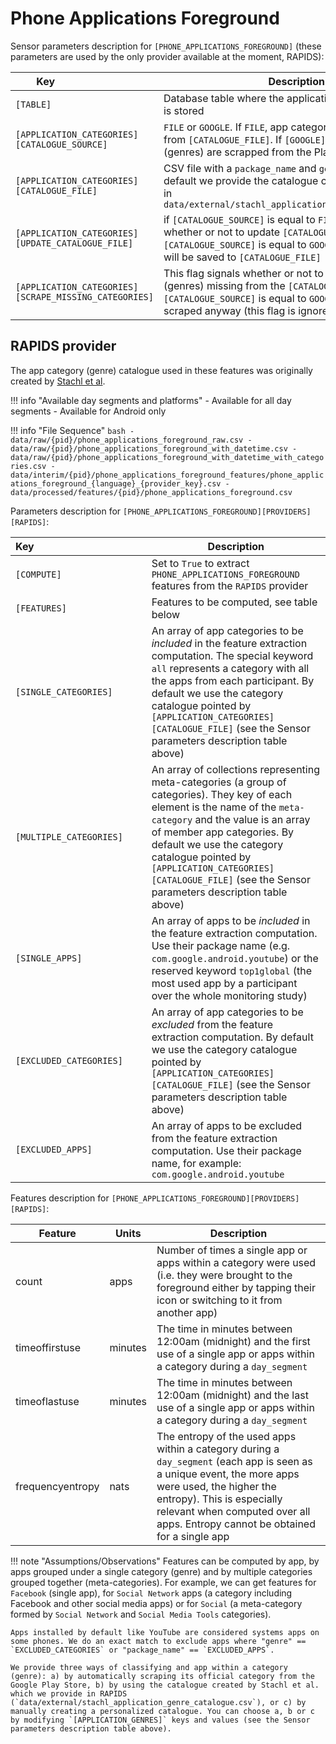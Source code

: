 # Phone Applications Foreground

Sensor parameters description for `[PHONE_APPLICATIONS_FOREGROUND]` (these parameters are used by the only provider available at the moment, RAPIDS):

|Key&nbsp;&nbsp;&nbsp;&nbsp;&nbsp;&nbsp;&nbsp;&nbsp;&nbsp;&nbsp;&nbsp;&nbsp;&nbsp;&nbsp;&nbsp;&nbsp;&nbsp;&nbsp;&nbsp;&nbsp;&nbsp;&nbsp;&nbsp;&nbsp;&nbsp;&nbsp;&nbsp;&nbsp;&nbsp;            | Description |
|----------------|-----------------------------------------------------------------------------------------------------------------------------------
|`[TABLE]`| Database table where the applications foreground data is stored
|`[APPLICATION_CATEGORIES][CATALOGUE_SOURCE]` | `FILE` or `GOOGLE`. If `FILE`, app categories (genres) are read from `[CATALOGUE_FILE]`. If `[GOOGLE]`, app categories (genres) are scrapped from the Play Store
|`[APPLICATION_CATEGORIES][CATALOGUE_FILE]` | CSV file with a `package_name` and `genre` column. By default we provide the catalogue created by [Stachl et al](../../citation#stachl-applications-foreground) in `data/external/stachl_application_genre_catalogue.csv`
|`[APPLICATION_CATEGORIES][UPDATE_CATALOGUE_FILE]` | if `[CATALOGUE_SOURCE]` is equal to `FILE`, this flag signals whether or not to update `[CATALOGUE_FILE]`, if `[CATALOGUE_SOURCE]` is equal to `GOOGLE` all scraped genres will be saved to `[CATALOGUE_FILE]`
|`[APPLICATION_CATEGORIES][SCRAPE_MISSING_CATEGORIES]` | This flag signals whether or not to scrape categories (genres) missing from the `[CATALOGUE_FILE]`. If `[CATALOGUE_SOURCE]` is equal to `GOOGLE`, all genres are scraped anyway (this flag is ignored)

## RAPIDS provider

The app category (genre) catalogue used in these features was originally created by [Stachl et al](../../citation#stachl-applications-foreground).

!!! info "Available day segments and platforms"
    - Available for all day segments
    - Available for Android only

!!! info "File Sequence"
    ```bash
    - data/raw/{pid}/phone_applications_foreground_raw.csv
    - data/raw/{pid}/phone_applications_foreground_with_datetime.csv
    - data/raw/{pid}/phone_applications_foreground_with_datetime_with_categories.csv
    - data/interim/{pid}/phone_applications_foreground_features/phone_applications_foreground_{language}_{provider_key}.csv
    - data/processed/features/{pid}/phone_applications_foreground.csv
    ```


Parameters description for `[PHONE_APPLICATIONS_FOREGROUND][PROVIDERS][RAPIDS]`:

|Key&nbsp;&nbsp;&nbsp;&nbsp;&nbsp;&nbsp;&nbsp;&nbsp;&nbsp;&nbsp;&nbsp;&nbsp;&nbsp;&nbsp;&nbsp;&nbsp;&nbsp;&nbsp;&nbsp;&nbsp;&nbsp;&nbsp;&nbsp;&nbsp;&nbsp;&nbsp;&nbsp;&nbsp;&nbsp;&nbsp;&nbsp;&nbsp;&nbsp;&nbsp;&nbsp;&nbsp;&nbsp;&nbsp;&nbsp;&nbsp;            | Description |
|----------------|-----------------------------------------------------------------------------------------------------------------------------------
|`[COMPUTE]`| Set to `True` to extract `PHONE_APPLICATIONS_FOREGROUND` features from the `RAPIDS` provider|
|`[FEATURES]` |         Features to be computed, see table below
|`[SINGLE_CATEGORIES]`     | An array of app categories to be *included* in the feature extraction computation. The special keyword `all` represents a category with all the apps from each participant. By default we use the category catalogue pointed by `[APPLICATION_CATEGORIES][CATALOGUE_FILE]` (see the Sensor parameters description table above)
|`[MULTIPLE_CATEGORIES]`   | An array of collections representing meta-categories (a group of categories). They key of each element is the name of the `meta-category` and the value is an array of member app categories. By default we use the category catalogue pointed by `[APPLICATION_CATEGORIES][CATALOGUE_FILE]` (see the Sensor parameters description table above)
|`[SINGLE_APPS]`           | An array of apps to be *included* in the feature extraction computation. Use their package name (e.g. `com.google.android.youtube`) or the reserved keyword `top1global` (the most used app by a participant over the whole monitoring study)
|`[EXCLUDED_CATEGORIES]`   | An array of app categories to be *excluded* from the feature extraction computation. By default we use the category catalogue pointed by `[APPLICATION_CATEGORIES][CATALOGUE_FILE]` (see the Sensor parameters description table above)
|`[EXCLUDED_APPS]`         | An array of apps to be excluded from the feature extraction computation. Use their package name, for example: `com.google.android.youtube`

Features description for `[PHONE_APPLICATIONS_FOREGROUND][PROVIDERS][RAPIDS]`:

|Feature                    |Units      |Description|
|-------------------------- |---------- |---------------------------|
|count              |apps      | Number of times a single app or apps within a category were used (i.e. they were brought to the foreground either by tapping their icon or switching to it from another app)
|timeoffirstuse     |minutes   | The time in minutes between 12:00am (midnight) and the first use of a single app or apps within a category during a `day_segment`
|timeoflastuse      |minutes   | The time in minutes between 12:00am (midnight) and the last use of a single app or apps within a category during a `day_segment`
|frequencyentropy   |nats      | The entropy of the used apps within a category during a `day_segment` (each app is seen as a unique event, the more apps were used, the higher the entropy). This is especially relevant when computed over all apps. Entropy cannot be obtained for a single app

!!! note "Assumptions/Observations"
    Features can be computed by app, by apps grouped under a single category (genre) and by multiple categories grouped together (meta-categories). For example, we can get features for `Facebook` (single app), for `Social Network` apps (a category including Facebook and other social media apps) or for `Social` (a meta-category formed by `Social Network` and `Social Media Tools` categories).

    Apps installed by default like YouTube are considered systems apps on some phones. We do an exact match to exclude apps where "genre" == `EXCLUDED_CATEGORIES` or "package_name" == `EXCLUDED_APPS`.

    We provide three ways of classifying and app within a category (genre): a) by automatically scraping its official category from the Google Play Store, b) by using the catalogue created by Stachl et al. which we provide in RAPIDS (`data/external/stachl_application_genre_catalogue.csv`), or c) by manually creating a personalized catalogue. You can choose a, b or c by modifying `[APPLICATION_GENRES]` keys and values (see the Sensor parameters description table above).